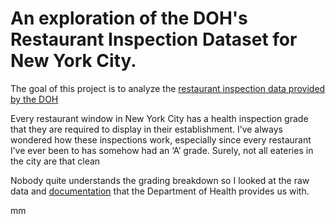 # **An exploration of the DOH's Restaurant Inspection Dataset for New York City.**
The goal of this project is to analyze the [restaurant inspection data provided by the DOH](https://data.cityofnewyork.us/Health/DOHMH-New-York-City-Restaurant-Inspection-Results/43nn-pn8j)

Every restaurant window in New York City has a health inspection grade that they are required to display in their establishment. I’ve always wondered how these inspections work, especially since every restaurant I’ve ever been to has somehow had an ‘A’ grade. Surely, not all eateries in the city are that clean

Nobody quite understands the grading breakdown so I looked at the raw data and [documentation](https://www.opendatanetwork.com/dataset/data.cityofnewyork.us/43nn-pn8j) that the Department of Health provides us with.

mm
